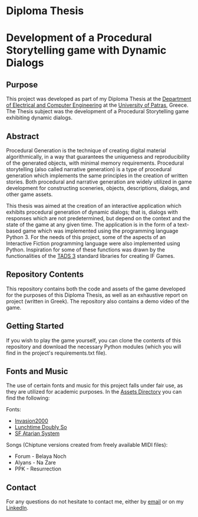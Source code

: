 # Diploma Thesis
# Development of a Procedural Storytelling game with Dynamic Dialogs

## Purpose

This project was developed as part of my Diploma Thesis at the [Department of Electrical and Computer Engineering](http://www.ece.upatras.gr/index.php/en/ "Department of Electrical and Computer Engineering") at the [University of Patras](https://www.upatras.gr/en/), Greece. The Thesis subject was the development of a Procedural Storytelling game exhibiting dynamic dialogs.

## Abstract

Procedural Generation is the technique of creating digital material algorithmically, in a way that guarantees the uniqueness and reproducibility of the generated objects, with minimal memory requirements. Procedural storytelling (also called narrative generation) is a type of procedural generation which implements the same principles in the creation of written stories. Both procedural and narrative generation are widely utilized in game development for constructing sceneries, objects, descriptions, dialogs, and other game assets. 

This thesis was aimed at the creation of an interactive application which exhibits procedural generation of dynamic dialogs; that is, dialogs with responses which are not predetermined, but depend on the context and the state of the game at any given time. The application is in the form of a text-based game which was implemented using the programming language Python 3. For the needs of this project, some of the aspects of an Interactive Fiction programming language were also implemented using Python. Inspiration for some of these functions was drawn by the functionalities of the [TADS 3](http://www.tads.org) standard libraries for creating IF Games.

## Repository Contents

This repository contains both the code and assets of the game developed for the purposes of this Diploma Thesis, as well as an exhaustive report on project (written in Greek). The repository also contains a demo video of the game.

## Getting Started

If you wish to play the game yourself, you can clone the contents of this repository and download the necessary Python modules (which you will find in the project's requirements.txt file).

## Fonts and Music

The use of certain fonts and music for this project falls under fair use, as they are utilized for academic purposes. In the [Assets Directory](/Assets) you can find the following:

Fonts:
- [Invasion2000](https://www.1001fonts.com/invasion2000-font.html)
- [Lunchtime Doubly So](https://www.1001fonts.com/lunchtime-doubly-so-font.html)
- [SF Atarian System](https://www.1001fonts.com/sf-atarian-system-font.html)

Songs (Chiptune versions created from freely available MIDI files):
- Forum - Belaya Noch
- Alyans - Na Zare
- PPK - Resurrection

## Contact

For any questions do not hesitate to contact me, either by [email](christosfrantzolas@gmail.com) or on my [LinkedIn](https://www.linkedin.com/in/christos-frantzolas-0a37ba184/).
